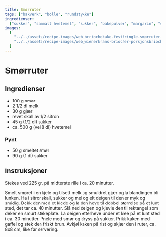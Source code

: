 ```yaml
---
title: Smørruter
tags: ["bakverk", "bolle", "rundstykke"]
ingredienser:
  ["sukker", "sammalt hvetemel", "sukker", "bakepulver", "margarin", "sur melk"]
images:
  [
    "../../assets/recipe-images/web_brriochekake-festkringle-smørruter-en.jpg",
    "../../assets/recipe-images/web_wienerkrans-briocher-porsjonsbriocher.jpg",
  ]
---
```


# Smørruter

## Ingredienser

- 100 g smør
- 2 1/2 dl melk
- 30 g gjær
- revet skall av 1/2 sitron
- 45 g (1/2 dl) sukker
- ca. 500 g (vel 8 dl) hvetemel

### Pynt

- 50 g smeltet smør
- 90 g (1 dl) sukker

## Instruksjoner

Stekes ved 225 gr. på midterste rille i ca. 20 minutter.

Smelt smøret i en kjele og tilsett melk og smuldret gjær og la blandingen bli lunken. Ha i sitronskall, sukker og mel og elt deigen til den er myk og smidig. Dekk den med et klede og la den heve til dobbel størrelse på et lunt sted, det tar ca. 40 minutter. Slå ned deigen og kjevle den til rektangel som deker en smurt stekeplate. La deigen etterheve under et klee på et lunt sted i ca. 30 minutter. Pnele med smør og dryss på sukker. Prikk kaken med gaffel og stek den friskt brun. Avkjøl kaken på rist og skjær den i ruter, ca. 8x8 cm, like før servering.

